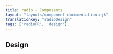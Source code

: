 ```yaml
---
title: radio - Composants
layout: "layouts/component-documentation.njk"
translationKey: "radioDesign"
tags: ['radioFR', 'design']
---
```


## Design
